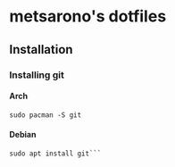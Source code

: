 # metsarono's dotfiles

## Installation

### Installing git
#### Arch
```sudo pacman -S git```
#### Debian
```sudo apt update
sudo apt install git```
